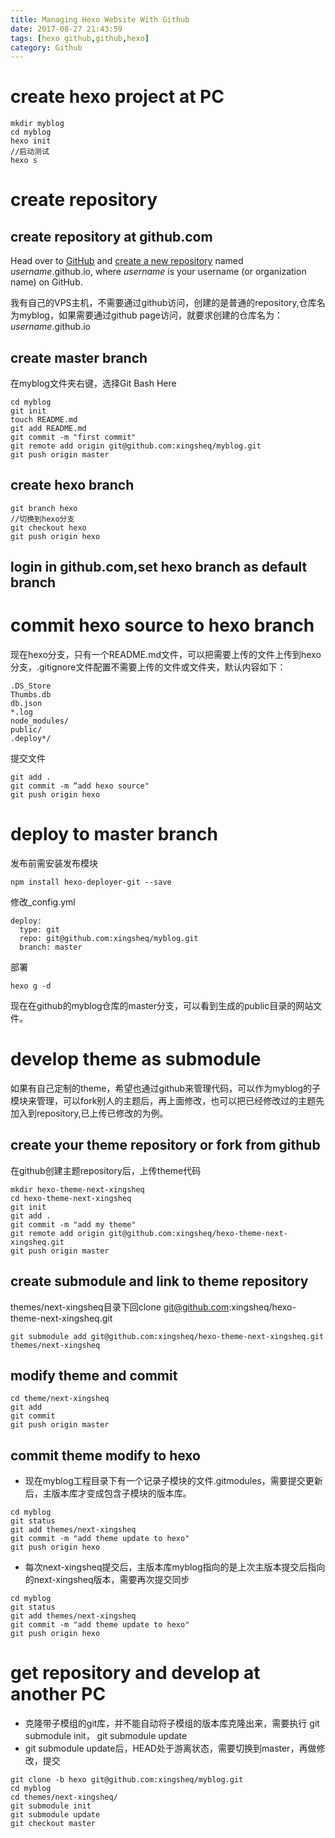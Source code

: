 ```yaml
---
title: Managing Hexo Website With Github
date: 2017-08-27 21:43:59
tags: [hexo github,github,hexo]
category: Github
---
```


# create hexo project at PC

```
mkdir myblog
cd myblog
hexo init
//启动测试
hexo s
```

# create repository

## create repository at github.com

Head over to [GitHub](https://github.com/) and [create a new repository](https://github.com/new) named *username*.github.io, where *username* is your username (or organization name) on GitHub.

我有自己的VPS主机，不需要通过github访问，创建的是普通的repository,仓库名为myblog，如果需要通过github page访问，就要求创建的仓库名为： *username*.github.io

<!-- more -->

## create master branch

在myblog文件夹右键，选择Git Bash Here

```
cd myblog
git init
touch README.md
git add README.md
git commit -m "first commit"
git remote add origin git@github.com:xingsheq/myblog.git
git push origin master
```

## create hexo branch

```
git branch hexo
//切换到hexo分支
git checkout hexo
git push origin hexo
```

## login in github.com,set hexo branch as default branch

# commit hexo source to hexo branch

现在hexo分支，只有一个README.md文件，可以把需要上传的文件上传到hexo分支，.gitignore文件配置不需要上传的文件或文件夹，默认内容如下：

```
.DS_Store
Thumbs.db
db.json
*.log
node_modules/
public/
.deploy*/
```

提交文件

```
git add .
git commit -m “add hexo source"
git push origin hexo
```



# deploy to master branch

发布前需安装发布模块

```
npm install hexo-deployer-git --save
```

修改_config.yml

```
deploy:
  type: git  
  repo: git@github.com:xingsheq/myblog.git
  branch: master
```

部署

```
hexo g -d
```

现在在github的myblog仓库的master分支，可以看到生成的public目录的网站文件。

# develop theme as submodule

如果有自己定制的theme，希望也通过github来管理代码，可以作为myblog的子模块来管理，可以fork别人的主题后，再上面修改，也可以把已经修改过的主题先加入到repository,已上传已修改的为例。

## create your theme repository or fork from github

在github创建主题repository后，上传theme代码

```
mkdir hexo-theme-next-xingsheq
cd hexo-theme-next-xingsheq
git init
git add .
git commit -m "add my theme"
git remote add origin git@github.com:xingsheq/hexo-theme-next-xingsheq.git
git push origin master
```

## create submodule and link to theme repository

themes/next-xingsheq目录下回clone git@github.com:xingsheq/hexo-theme-next-xingsheq.git

```
git submodule add git@github.com:xingsheq/hexo-theme-next-xingsheq.git themes/next-xingsheq
```

## modify theme and commit

```
cd theme/next-xingsheq 
git add
git commit
git push origin master
```

## commit theme modify to hexo

- 现在myblog工程目录下有一个记录子模块的文件.gitmodules，需要提交更新后，主版本库才变成包含子模块的版本库。

```
cd myblog
git status
git add themes/next-xingsheq
git commit -m "add theme update to hexo"
git push origin hexo
```

- 每次next-xingsheq提交后，主版本库myblog指向的是上次主版本提交后指向的next-xingsheq版本，需要再次提交同步

```
cd myblog
git status
git add themes/next-xingsheq
git commit -m "add theme update to hexo"
git push origin hexo
```

# get repository and develop at another PC

- 克隆带子模组的git库，并不能自动将子模组的版本库克隆出来，需要执行 git submodule init，
  git submodule update
- git submodule update后，HEAD处于游离状态，需要切换到master，再做修改，提交

```
git clone -b hexo git@github.com:xingsheq/myblog.git
cd myblog
cd themes/next-xingsheq/
git submodule init
git submodule update
git checkout master
```